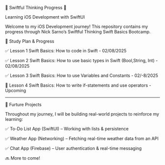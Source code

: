 📌 Swiftful Thinking Progress 🚀

Learning iOS Development with SwiftUI

Welcome to my iOS Development journey! This repository contains my progress through Nick Sarno’s Swiftful Thinking Swift Basics Bootcamp.


📅 Study Plan & Progress


✅ Lesson 1	Swift Basics: How to code in Swift	- 02/08/2025

✅ Lesson 2	Swift Basics: How to use basic types in Swift (Bool,String, Int) - 02/08/2025

✅ Lesson 3	Swift Basics: How to use Variables and Constants -	02/-8/2025

🔄 Lesson 4	Swift Basics: How to write if-statements and use operators -	Upcoming

_________

📂 Furture Projects

Throughout my journey, I will be building real-world projects to reinforce my learning:

✅ To-Do List App (SwiftUI) – Working with lists & persistence

✅ Weather App (Networking) – Fetching real-time weather data from an API

✅ Chat App (Firebase) – User authentication & real-time messaging

🔜 More to come!


